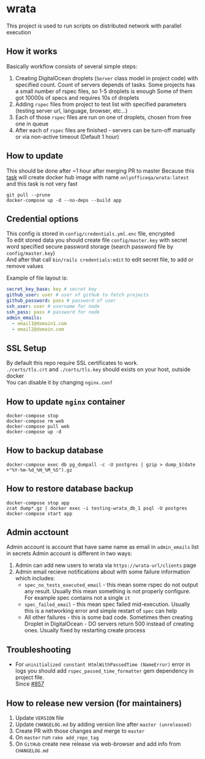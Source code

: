 # wrata

This project is used to run scripts on distributed network with parallel execution

## How it works

Basically workflow consists of several simple steps:

1. Creating DigitalOcean droplets (`Server` class model in project code)
with specified count.
Count of servers depends of tasks.
Some projects has a small number of rspec files,
so 1-5 droplets is enough
Some of them got 10000s of specs and requires 10s of droplets
2. Adding `rspec` files from project to test list with specified parameters
(testing server url, language, browser, etc...)
3. Each of those `rspec` files are run on one of droplets,
chosen from free one in queue
4. After each of `rspec` files are finished - servers can be turn-off manually
or via non-active timeout (Default 1 hour)

## How to update

This should be done after ~1 hour after merging PR to master
Because this [task](https://github.com/ONLYOFFICE/testing-wrata/blob/46786484e8ba852c3af6321e2889b949448776e5/.github/workflows/docker-hub-push.yml#L1)
will create docker hub image with name `onlyofficeqa/wrata:latest`
and this task is not very fast

```shell script
git pull --prune
docker-compose up -d --no-deps --build app
```

## Credential options

This config is stored in `config/credentials.yml.enc` file, encrypted  
To edit stored data you should create file `config/master.key` with secret word
specified secure password storage
(search password file by `config/master.key`)  
And after that call `bin/rails credentials:edit` to edit secret file,
to add or remove values

Example of file layout is:

```yaml
secret_key_base: key # secret key
github_user: user # user of github to fetch projects
github_password: pass # password of user
ssh_user: user # username for node
ssh_pass: pass # password for node
admin_emails:
  - email1@domain1.com
  - email2@domain.com
```

## SSL Setup

By default this repo require SSL certificates to work.  
`./certs/tls.crt` and `./certs/tls.key` should
exists on your host, outside docker  
You can disable it by changing `nginx.conf`

## How to update `nginx` container

```shell
docker-compose stop
docker-compose rm web
docker-compose pull web
docker-compose up -d
```

## How to backup database

```shell
docker-compose exec db pg_dumpall -c -U postgres | gzip > dump_$(date +"%Y-%m-%d_%H_%M_%S").gz
```

## How to restore database backup

```shell
docker-compose stop app
zcat dump*.gz | docker exec -i testing-wrata_db_1 psql -U postgres
docker-compose start app
```

## Admin acctount

Admin account is account that have same name as email in `admin_emails` list in secrets
Admin account is different in two ways:

1. Admin can add new users to wrata via `https://wrata-url/clients` page
2. Admin email recieve notifications about with some failure information which includes:
   * `spec_no_tests_executed_email` - this mean some rspec do not output any result.
      Usually this mean something is not properly configure.
      For example spec contains not a single `it`
   * `spec_failed_email` - this mean spec failed mid-execution.
     Usually this is a networking error and simple restart of `spec` can help
   * All other failures - this is some bad code.
     Sometimes then creating Droplet in DigitalOcean - DO servers return 500
     instead of creating ones. Usually fixed by restarting create process

## Troubleshooting

* For `uninitialized constant HtmlWithPassedTime (NameError)`
  error in logs you should add `rspec_passed_time_formatter`
  gem dependency in project file.  
  Since [#857](https://github.com/ONLYOFFICE/testing-wrata/pull/857)

## How to release new version (for maintainers)

1. Update `VERSION` file
2. Update `CHANGELOG.md` by adding version line after `master (unreleased)`
3. Create PR with those changes and merge to `master`
4. On `master` run `rake add_repo_tag`
5. On `GitHub` create new release via web-browser and add info from `CHANGELOG.md`
